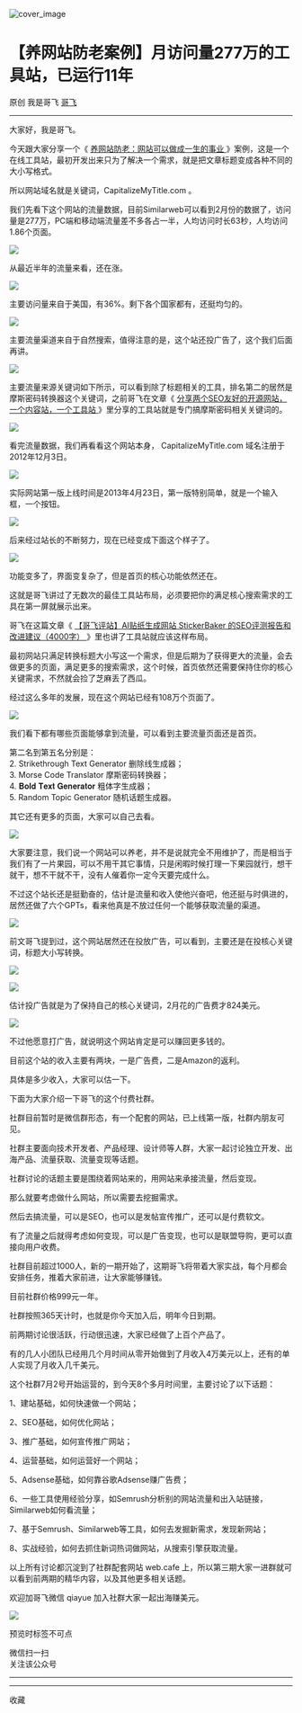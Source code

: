 ![cover_image](https://mmbiz.qpic.cn/sz_mmbiz_jpg/LBrX00GQeicuBrtwic3J5EB6HQTSqSTicwibqcPBJTib43qszENOK83AWLOmT6aFfaElYm0tLcAHxDicffxsmdkE5LEA/0?wx_fmt=jpeg)

#  【养网站防老案例】月访问量277万的工具站，已运行11年

原创  我是哥飞  [ 哥飞 ](javascript:void\(0\);)

__ _ _ _ _

大家好，我是哥飞。  

今天跟大家分享一个《 [ 养网站防老：网站可以做成一生的事业
](http://mp.weixin.qq.com/s?__biz=MjM5OTIzMzYyMA==&mid=2650080601&idx=1&sn=676b0fff888c93fd63b283e87a3c75d2&chksm=bf3f34628848bd74e4a6ebac72806e89be8bbc9440196edf14cf4f08837f3a81970070a21da2&scene=21#wechat_redirect)
》案例，这是一个在线工具站，最初开发出来只为了解决一个需求，就是把文章标题变成各种不同的大小写格式。

所以网站域名就是关键词，CapitalizeMyTitle.com 。

我们先看下这个网站的流量数据，目前Similarweb可以看到2月份的数据了，访问量是277万，PC端和移动端流量差不多各占一半，人均访问时长63秒，人均访问1.86个页面。

![](https://mmbiz.qpic.cn/sz_mmbiz_png/LBrX00GQeicuBrtwic3J5EB6HQTSqSTicwibCD1s97hEaNBhme31bK9BVNV9UgOqDhn518bFbz5jNAia8FUtBww9rbQ/640?wx_fmt=png&from=appmsg)

从最近半年的流量来看，还在涨。  

![](https://mmbiz.qpic.cn/sz_mmbiz_png/LBrX00GQeicuBrtwic3J5EB6HQTSqSTicwibdfxtSgq7KQ86NJAynLIlLznWyal4bOYBLpRRgJ3jz2EuNkacibcrNKw/640?wx_fmt=png&from=appmsg)

主要访问量来自于美国，有36%。剩下各个国家都有，还挺均匀的。  

![](https://mmbiz.qpic.cn/sz_mmbiz_png/LBrX00GQeicuBrtwic3J5EB6HQTSqSTicwibjphle9SI6ia1WEBDgb0iayYYNFyKqvoNic2jRBXNXT66LVkxBZ3r7icH4w/640?wx_fmt=png&from=appmsg)

主要流量渠道来自于自然搜索，值得注意的是，这个站还投广告了，这个我们后面再讲。

![](https://mmbiz.qpic.cn/sz_mmbiz_png/LBrX00GQeicuBrtwic3J5EB6HQTSqSTicwibOa3jE2AyJ8wlpBKGVL4sS3UN7XPlkauttzZKibdnZTW4pNgTne9YUEA/640?wx_fmt=png&from=appmsg)

主要流量来源关键词如下所示，可以看到除了标题相关的工具，排名第二的居然是摩斯密码转换器这个关键词，之前哥飞在文章《 [
分享两个SEO友好的开源网站，一个内容站，一个工具站
](http://mp.weixin.qq.com/s?__biz=MjM5OTIzMzYyMA==&mid=2650081651&idx=1&sn=9a4dcbe78f02e545668b41586acd4693&chksm=bf3f38488848b15e3f469b7afb73c04f626df8784c2bf3028b38149f46d63146f95bd0516b7c&scene=21#wechat_redirect)
》里分享的工具站就是专门搞摩斯密码相关关键词的。  

![](https://mmbiz.qpic.cn/sz_mmbiz_jpg/LBrX00GQeicuBrtwic3J5EB6HQTSqSTicwibSWOVOj5BhAjMQDmAOqiaEm3fXlMYHGoOxMt2mHyZP3UibKGBaWJoiaXVg/640?wx_fmt=jpeg)

看完流量数据，我们再看看这个网站本身，  CapitalizeMyTitle.com  域名注册于2012年12月3日。

![](https://mmbiz.qpic.cn/sz_mmbiz_png/LBrX00GQeicuBrtwic3J5EB6HQTSqSTicwibNOGycBOsTiaTpH7KjymB7WeDorXbBOIXnvjS5qUFMx51S1FSq3WNOMw/640?wx_fmt=png&from=appmsg)

实际网站第一版上线时间是2013年4月23日，第一版特别简单，就是一个输入框，一个按钮。  

![](https://mmbiz.qpic.cn/sz_mmbiz_png/LBrX00GQeicuBrtwic3J5EB6HQTSqSTicwibUxmWD726IGz630SWL3XRnMJgK9LqLqw4r1TMUtbDY263rnBpLDdVdQ/640?wx_fmt=png&from=appmsg)

后来经过站长的不断努力，现在已经变成下面这个样子了。  

![](https://mmbiz.qpic.cn/sz_mmbiz_png/LBrX00GQeicuBrtwic3J5EB6HQTSqSTicwibVnxjVpQzt8eM4mjxoHz3culyspa8x9UPe6xAgSjI0gE59TA1LvU7tA/640?wx_fmt=png&from=appmsg)

功能变多了，界面变复杂了，但是首页的核心功能依然还在。  

这就是哥飞讲过了无数次的最佳工具站布局，必须要把你的满足核心搜索需求的工具在第一屏就展示出来。  

哥飞在这篇文章《 [ 【哥飞评站】AI贴纸生成网站 StickerBaker 的SEO评测报告和改进建议（4000字）
](http://mp.weixin.qq.com/s?__biz=MjM5OTIzMzYyMA==&mid=2650082285&idx=1&sn=20faa4fbebc68bcc43d82a322bd86e6f&chksm=bf3f3ad68848b3c04f7ba8b55bb9568869788dfdf573458c85485577b343b10261a1c12c757e&scene=21#wechat_redirect)
》里也讲了工具站就应该这样布局。  

最初网站只满足转换标题大小写这一个需求，但是后期为了获得更大的流量，会去做更多的页面，满足更多的搜索需求，这个时候，首页依然还需要保持住你的核心关键需求，不然就会捡了芝麻丢了西瓜。  

经过这么多年的发展，现在这个网站已经有108万个页面了。  

![](https://mmbiz.qpic.cn/sz_mmbiz_png/LBrX00GQeicuBrtwic3J5EB6HQTSqSTicwib2KReCnXV77ibicLicZuLSmq9jQNj465sCV0uQRSOUAicLrQWcqu4UMnWeQ/640?wx_fmt=png&from=appmsg)

我们看下都有哪些页面能够拿到流量，可以看到主要流量页面还是首页。

第二名到第五名分别是：  
2\. Strikethrough Text Generator 删除线生成器；  
3\. Morse Code Translator 摩斯密码转换器；  
4\. 𝐁𝐨𝐥𝐝 𝐓𝐞𝐱𝐭 𝐆𝐞𝐧𝐞𝐫𝐚𝐭𝐨𝐫 粗体字生成器；  
5\. Random Topic Generator 随机话题生成器。

其它还有更多的页面，大家可以自己去看。

![](https://mmbiz.qpic.cn/sz_mmbiz_png/LBrX00GQeicuBrtwic3J5EB6HQTSqSTicwibS4MqmpKdChN47zf3TDHcHZNOavgodicuEBWibX02wpUrJA5BR8kOtlJA/640?wx_fmt=png&from=appmsg)

大家要注意，我们说一个网站可以养老，并不是说就完全不用维护了，而是相当于我们有了一片果园，可以不用干其它事情，只是闲暇时候打理一下果园就行，想干就干，想不干就不干，没有人催着你一定今天要完成什么。  

不过这个站长还是挺勤奋的，估计是流量和收入使他兴奋吧，他还挺与时俱进的，居然还做了六个GPTs，看来他真是不放过任何一个能够获取流量的渠道。

![](https://mmbiz.qpic.cn/sz_mmbiz_png/LBrX00GQeicuBrtwic3J5EB6HQTSqSTicwibmf73coic3Hpw2DQI8TbPJrrIOfibs2wLSebGWjsgVOedL8ibkKhUv2UeQ/640?wx_fmt=png&from=appmsg)

前文哥飞提到过，这个网站居然还在投放广告，可以看到，主要还是在投核心关键词，标题大小写转换。  

![](https://mmbiz.qpic.cn/sz_mmbiz_png/LBrX00GQeicuBrtwic3J5EB6HQTSqSTicwibQQnH1rWRyS6Pia8fWlju72eTXUT7kx0PcibtL9wcG46cQiaZic0r8VfBSg/640?wx_fmt=png&from=appmsg)

![](https://mmbiz.qpic.cn/sz_mmbiz_png/LBrX00GQeicuBrtwic3J5EB6HQTSqSTicwib4NYOgFNIXczPogVqDxwf7OeQSFDIPRpOjeVG9icy6TZyTBzumdPYmcQ/640?wx_fmt=png&from=appmsg)

估计投广告就是为了保持自己的核心关键词，2月花的广告费才824美元。  

![](https://mmbiz.qpic.cn/sz_mmbiz_png/LBrX00GQeicuBrtwic3J5EB6HQTSqSTicwibHAB0gkhiaxyyDDclFd7vLTngDy15DvcnnbQghk4cpEzRtP6iagnyfibZg/640?wx_fmt=png&from=appmsg)

不过他愿意打广告，就说明这个网站肯定是可以赚回更多钱的。  

目前这个站的收入主要有两块，一是广告费，二是Amazon的返利。  

具体是多少收入，大家可以估一下。  

下面为大家介绍一下哥飞的这个付费社群。

社群目前暂时是微信群形态，有一个配套的网站，已上线第一版，社群内朋友可见。

  

社群主要面向技术开发者、产品经理、设计师等人群，大家一起讨论独立开发、出海产品、流量获取、流量变现等话题。

  

社群讨论的话题主要是围绕着网站来的，用网站来承接流量，然后变现。

  

那么就要考虑做什么网站，所以需要去挖掘需求。

  

然后去搞流量，可以是SEO，也可以是发帖宣传推广，还可以是付费软文。

  

有了流量之后就得考虑如何变现，可以是广告变现，也可以是联盟导购，更可以直接向用户收费。

  

社群目前超过1000人，新的一期开始了，这期哥飞将带着大家实战，每个月都会安排任务，推着大家前进，让大家能够赚钱。

  

目前社群价格999元一年。

  

社群按照365天计时，也就是你今天加入后，明年今日到期。

  

前两期讨论很活跃，行动很迅速，大家已经做了上百个产品了。

  

有的几人小团队已经用几个月时间从零开始做到了月收入4万美元以上，还有的单人实现了月收入几千美元。

  

这个社群7月2号开始运营的，到今天8个多月时间里，主要讨论了以下话题：

1、建站基础，如何快速做一个网站；

2、SEO基础，如何优化网站；

3、推广基础，如何宣传推广网站；

4、运营基础，如何运营好一个网站；

5、Adsense基础，如何靠谷歌Adsense赚广告费；

6、一些工具使用经验分享，如Semrush分析别的网站流量和出入站链接，Similarweb如何看流量；

7、基于Semrush、Similarweb等工具，如何去发掘新需求，发现新网站；

8、实战经验，如何去抓住新词热词做网站，从搜索引擎获取流量。

  

以上所有讨论都沉淀到了社群配套网站 web.cafe 上，所以第三期大家一进群就可以看到前两期的精华内容，以及其他更多相关话题。

  

欢迎加哥飞微信 qiayue 加入社群大家一起出海赚美元。

  

![](https://mmbiz.qpic.cn/sz_mmbiz_png/LBrX00GQeicv24nb20ZrM7niaIBxv5QynWqOtclGh4ApYjVM5exp1niaK9pOLIOswYu2jU0zczI2Hx2bdfAo1Fwow/640?wx_fmt=png&wxfrom=5&wx_lazy=1&wx_co=1)

  

预览时标签不可点

微信扫一扫  
关注该公众号





****



****



  收藏

